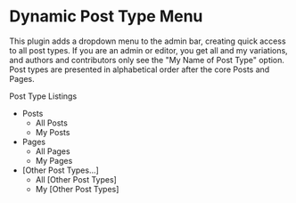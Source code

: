 # Dynamic Post Type Menu
 
This plugin adds a dropdown menu to the admin bar, creating quick access to all post types. If you are an admin or editor, you get all and my variations, and authors and contributors only see the "My Name of Post Type" option. Post types are presented in alphabetical order after the core Posts and Pages.

Post Type Listings
- Posts
  - All Posts
  - My Posts
- Pages
  - All Pages
  - My Pages
- [Other Post Types...]
  - All [Other Post Types]
  - My [Other Post Types]
